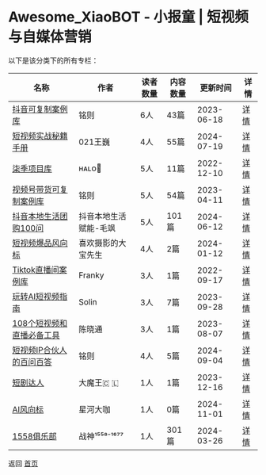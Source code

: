 # Awesome_XiaoBOT - 小报童 | 短视频与自媒体营销

以下是该分类下的所有专栏：

| 名称 | 作者 | 读者数量 | 内容数量 | 更新时间 | 详情 |
|------|------|----------|----------|----------|------|
| [抖音可复制案例库](https://xiaobot.net/p/douyin66?refer=0b133df9-27dc-423b-8101-639049001c13) | 铭则 | 6人 | 43篇 |  2023-06-18 | [详情](data/douyin66.md) |
| [短视频实战秘籍手册](https://xiaobot.net/p/cwww01?refer=0b133df9-27dc-423b-8101-639049001c13) | 021王巍 | 4人 | 55篇 |  2024-07-19 | [详情](data/cwww01.md) |
| [柒季项目库](https://xiaobot.net/p/Halo162?refer=0b133df9-27dc-423b-8101-639049001c13) | ʜᴀʟᴏ🥝 | 5人 | 11篇 |  2022-12-10 | [详情](data/Halo162.md) |
| [视频号带货可复制案例库](https://xiaobot.net/p/shipinhao?refer=0b133df9-27dc-423b-8101-639049001c13) | 铭则 | 5人 | 54篇 |  2023-04-11 | [详情](data/shipinhao.md) |
| [抖音本地生活团购100问](https://xiaobot.net/p/a18629089052?refer=0b133df9-27dc-423b-8101-639049001c13) | 抖音本地生活赋能-毛飒 | 5人 | 101篇 |  2024-06-12 | [详情](data/a18629089052.md) |
| [短视频爆品风向标](https://xiaobot.net/p/dr-baopin?refer=0b133df9-27dc-423b-8101-639049001c13) | 喜欢摄影的大宝先生 | 4人 | 2篇 |  2024-01-12 | [详情](data/dr-baopin.md) |
| [Tiktok直播间案例库](https://xiaobot.net/p/tiktokliveroom?refer=0b133df9-27dc-423b-8101-639049001c13) | Franky | 3人 | 1篇 |  2022-09-17 | [详情](data/tiktokliveroom.md) |
| [玩转AI短视频指南](https://xiaobot.net/p/aizn?refer=0b133df9-27dc-423b-8101-639049001c13) | Solin | 3人 | 7篇 |  2023-09-28 | [详情](data/aizn.md) |
| [108个短视频和直播必备工具](https://xiaobot.net/p/gongju?refer=0b133df9-27dc-423b-8101-639049001c13) | 陈晓通 | 3人 | 1篇 |  2023-08-07 | [详情](data/gongju.md) |
| [短视频IP合伙人的百问百答](https://xiaobot.net/p/mingzeIP?refer=0b133df9-27dc-423b-8101-639049001c13) | 铭则 | 4人 | 5篇 |  2024-09-04 | [详情](data/mingzeIP.md) |
| [短剧达人](https://xiaobot.net/p/DKDJDR?refer=0b133df9-27dc-423b-8101-639049001c13) | 大魔王🇨 🇱 | 1人 | 1篇 |  2023-12-16 | [详情](data/DKDJDR.md) |
| [AI风向标](https://xiaobot.net/p/xingheE92?refer=0b133df9-27dc-423b-8101-639049001c13) | 星河大咖 | 1人 | 0篇 |  2024-11-01 | [详情](data/xingheE92.md) |
| [1558俱乐部](https://xiaobot.net/p/1558?refer=0b133df9-27dc-423b-8101-639049001c13) | 战神¹⁵⁵⁸⁻¹⁶⁷⁷ | 1人 | 301篇 |  2024-03-26 | [详情](data/1558.md) |


返回 [首页](../README.md)
